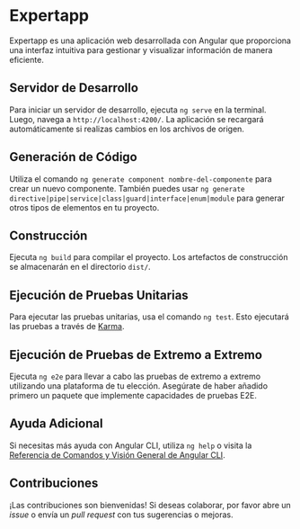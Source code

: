 # Expertapp

Expertapp es una aplicación web desarrollada con Angular que proporciona una interfaz intuitiva para gestionar y visualizar información de manera eficiente.

## Servidor de Desarrollo

Para iniciar un servidor de desarrollo, ejecuta `ng serve` en la terminal. Luego, navega a `http://localhost:4200/`. La aplicación se recargará automáticamente si realizas cambios en los archivos de origen.

## Generación de Código

Utiliza el comando `ng generate component nombre-del-componente` para crear un nuevo componente. También puedes usar `ng generate directive|pipe|service|class|guard|interface|enum|module` para generar otros tipos de elementos en tu proyecto.

## Construcción

Ejecuta `ng build` para compilar el proyecto. Los artefactos de construcción se almacenarán en el directorio `dist/`.

## Ejecución de Pruebas Unitarias

Para ejecutar las pruebas unitarias, usa el comando `ng test`. Esto ejecutará las pruebas a través de [Karma](https://karma-runner.github.io).

## Ejecución de Pruebas de Extremo a Extremo

Ejecuta `ng e2e` para llevar a cabo las pruebas de extremo a extremo utilizando una plataforma de tu elección. Asegúrate de haber añadido primero un paquete que implemente capacidades de pruebas E2E.

## Ayuda Adicional

Si necesitas más ayuda con Angular CLI, utiliza `ng help` o visita la [Referencia de Comandos y Visión General de Angular CLI](https://angular.io/cli).

## Contribuciones

¡Las contribuciones son bienvenidas! Si deseas colaborar, por favor abre un *issue* o envía un *pull request* con tus sugerencias o mejoras.
